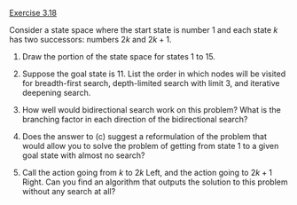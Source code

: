 [Exercise 3.18](ex_18/)

Consider a state space where the start state is number 1 and each state
$k$ has two successors: numbers $2k$ and $2k+1$.

1.  Draw the portion of the state space for states 1 to 15.

2.  Suppose the goal state is 11. List the order in which nodes will be
    visited for breadth-first search, depth-limited search with limit 3,
    and iterative deepening search.

3.  How well would bidirectional search work on this problem? What is
    the branching factor in each direction of the bidirectional search?

4.  Does the answer to (c) suggest a reformulation of the problem that
    would allow you to solve the problem of getting from state 1 to a
    given goal state with almost no search?

5.  Call the action going from $k$ to $2k$ Left, and the action going to
    $2k+1$ Right. Can you find an algorithm that outputs the solution to
    this problem without any search at all?
